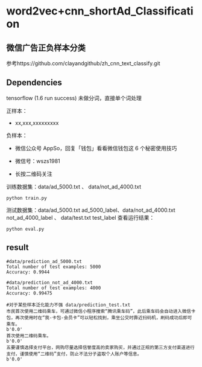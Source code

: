 # word2vec+cnn_shortAd_Classification
## 微信广告正负样本分类
参考https://github.com/clayandgithub/zh_cnn_text_classify.git
## Dependencies
tensorflow (1.6 run success)
未做分词，直接单个词处理

正样本：

* xx,xxx,xxxxxxxxx

负样本：

* 微信公众号 AppSo，回复「钱包」看看微信钱包这 6 个秘密使用技巧
 
* 微信号：wszs1981
 
* 长按二维码关注
 

训练数据集：data/ad_5000.txt 、 data/not_ad_4000.txt

    python train.py

测试数据集：data/ad_5000.txt ad_5000_label、data/not_ad_4000.txt not_ad_4000_label 、 data/test.txt  test_label
查看运行结果：

    python eval.py

## result

    #data/prediction_ad_5000.txt
    Total number of test examples: 5000
    Accuracy: 0.9944
   
    #data/prediction_not_ad_4000.txt
    Total number of test examples: 4000
    Accuracy: 0.99475

    #对于某些样本泛化能力不强 data/prediction_test.txt
    市民首次使用二维码乘车，可通过微信小程序搜索“腾讯乘车码”，此后乘车码会自动进入微信卡包，再次使用时在“我-卡包-会员卡”可以轻松找到，乘坐公交时靠近扫码机，刷码成功后即可乘车。
	b'0.0'
    首次使用二维码乘车。
	b'0.0'
    五要谨慎选择支付平台，网购尽量选择信誉度高的卖家购买，并通过正规的第三方支付渠道进行支付，谨慎使用“二维码”支付，防止不法分子盗取个人账户等信息。
	b'0.0'
    


    

